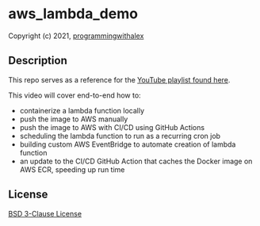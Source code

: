 # aws_lambda_demo

Copyright (c) 2021, [programmingwithalex](https://github.com/programmingwithalex)

## Description

This repo serves as a reference for the [YouTube playlist found here](https://youtube.com/playlist?list=PL0dOL8Z7pG3L4hi2SLJqojxshXNtsJQ_r).

This video will cover end-to-end how to:

* containerize a lambda function locally
* push the image to AWS manually
* push the image to AWS with CI/CD using GitHub Actions
* scheduling the lambda function to run as a recurring cron job
* building custom AWS EventBridge to automate creation of lambda function
* an update to the CI/CD GitHub Action that caches the Docker image on AWS ECR, speeding up run time

## License

[BSD 3-Clause License](https://github.com/programmingwithalex/aws-lambda-demo/blob/main/LICENSE)

